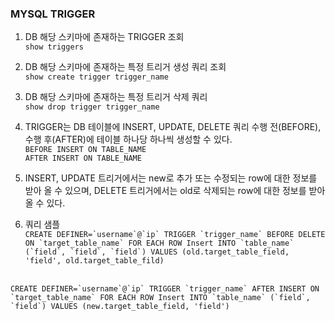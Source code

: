 ### MYSQL TRIGGER

1. DB 해당 스키마에 존재하는 TRIGGER 조회<br/>
```show triggers```<br/>

2. DB 해당 스키마에 존재하는 특정 트리거 생성 쿼리 조회<br/>
```show create trigger trigger_name```<br/>

3. DB 해당 스키마에 존재하는 특정 트리거 삭제 쿼리<br/>
```show drop trigger trigger_name```<br/>

4. TRIGGER는 DB 테이블에 INSERT, UPDATE, DELETE 쿼리 수행 전(BEFORE), 수행 후(AFTER)에 테이블 하나당 하나씩 생성할 수 있다.<br/>
```BEFORE INSERT ON TABLE_NAME```<br/>
```AFTER INSERT ON TABLE_NAME```<br/> 

5. INSERT, UPDATE 트리거에서는 new로 추가 또는 수정되는 row에 대한 정보를 받아 올 수 있으며, DELETE 트리거에서는 old로 삭제되는 row에 대한 정보를 받아 올 수 있다.<br/>

6. 쿼리 샘플<br/>
```CREATE DEFINER=`username`@`ip` TRIGGER `trigger_name` BEFORE DELETE ON `target_table_name`
 FOR EACH ROW Insert INTO `table_name` (`field`, `field`, `field`) VALUES (old.target_table_field, 'field', old.target_table_fild)```<br/><br/>
 
 
 ```CREATE DEFINER=`username`@`ip` TRIGGER `trigger_name` AFTER INSERT ON `target_table_name`
 FOR EACH ROW Insert INTO `table_name` (`field`, `field`) VALUES (new.target_table_field, 'field')```</br>


	
	